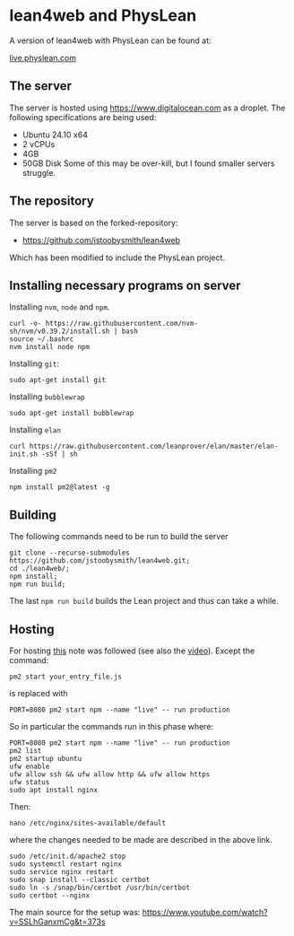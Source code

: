 # lean4web and PhysLean 

A version of lean4web with PhysLean can be found at: 

[live.physlean.com](live.physlean.com)

## The server 

The server is hosted using https://www.digitalocean.com as a droplet. The following specifications are
being used: 
- Ubuntu 24.10 x64
- 2 vCPUs
- 4GB
- 50GB Disk
Some of this may be over-kill, but I found smaller servers struggle.

## The repository 

The server is based on the forked-repository:

- https://github.com/jstoobysmith/lean4web

Which has been modified to include the PhysLean project. 

## Installing necessary programs on server 

Installing `nvm`, `node` and `npm`.

```
curl -o- https://raw.githubusercontent.com/nvm-sh/nvm/v0.39.2/install.sh | bash
source ~/.bashrc
nvm install node npm
```

Installing `git`: 
```
sudo apt-get install git
```

Installing `bubblewrap` 
```
sudo apt-get install bubblewrap
```

Installing `elan` 
```
curl https://raw.githubusercontent.com/leanprover/elan/master/elan-init.sh -sSf | sh
```

Installing `pm2`
```
npm install pm2@latest -g
```


## Building 

The following commands need to be run to build the server
```
git clone --recurse-submodules https://github.com/jstoobysmith/lean4web.git;
cd ./lean4web/;
npm install;
npm run build;
```
The last `npm run build` builds the Lean project and thus can take a while. 


## Hosting 

For hosting [this](https://hayksimonyan.substack.com/i/145057812/keep-your-app-always-running-with-pm-process-manager) 
note was followed (see also the [video](https://www.youtube.com/watch?v=SSLhGanxmCg)). Except the command: 
```
pm2 start your_entry_file.js
```
is replaced with 
```
PORT=8080 pm2 start npm --name "live" -- run production
```
So in particular the commands run in this phase where:
```
PORT=8080 pm2 start npm --name "live" -- run production
pm2 list
pm2 startup ubuntu
ufw enable
ufw allow ssh && ufw allow http && ufw allow https
ufw status
sudo apt install nginx

```
Then:
```
nano /etc/nginx/sites-available/default
```
where the changes needed to be made are described in the above link.

```
sudo /etc/init.d/apache2 stop
sudo systemctl restart nginx
sudo service nginx restart
sudo snap install --classic certbot
sudo ln -s /snap/bin/certbot /usr/bin/certbot
sudo certbot --nginx
```
The main source for the setup was: 
    https://www.youtube.com/watch?v=SSLhGanxmCg&t=373s
